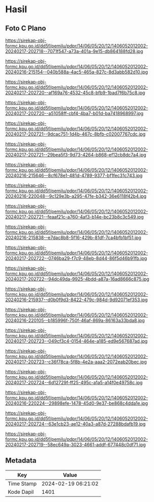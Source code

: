 # Hasil

## Foto C Plano

https://sirekap-obj-formc.kpu.go.id/dd5f/pemilu/pdpr/14/06/05/20/12/1406052012002-20240217-202718--7071f547-a73a-401a-9e15-db864188fd28.jpg

https://sirekap-obj-formc.kpu.go.id/dd5f/pemilu/pdpr/14/06/05/20/12/1406052012002-20240216-215154--040b588a-4ac5-465a-827c-8d3abb582d10.jpg

https://sirekap-obj-formc.kpu.go.id/dd5f/pemilu/pdpr/14/06/05/20/12/1406052012002-20240217-202720--af169a76-4532-45c8-bfb9-1bad7f6b75c8.jpg

https://sirekap-obj-formc.kpu.go.id/dd5f/pemilu/pdpr/14/06/05/20/12/1406052012002-20240217-202720--a51058ff-cbf4-4ba7-b01d-ba7418968997.jpg

https://sirekap-obj-formc.kpu.go.id/dd5f/pemilu/pdpr/14/06/05/20/12/1406052012002-20240217-202721--9dcac751-1d4b-467c-8bfb-c02007767cdc.jpg

https://sirekap-obj-formc.kpu.go.id/dd5f/pemilu/pdpr/14/06/05/20/12/1406052012002-20240217-202721--29bea5f3-9d73-4264-b868-ef12cb8dc7a4.jpg

https://sirekap-obj-formc.kpu.go.id/dd5f/pemilu/pdpr/14/06/05/20/12/1406052012002-20240216-215646--8cf678e1-481d-4789-9377-bf1fec31c743.jpg

https://sirekap-obj-formc.kpu.go.id/dd5f/pemilu/pdpr/14/06/05/20/12/1406052012002-20240216-220048--9c129e3b-a295-47fe-b342-36e6118f42b4.jpg

https://sirekap-obj-formc.kpu.go.id/dd5f/pemilu/pdpr/14/06/05/20/12/1406052012002-20240217-202721--feaaf21c-a760-4af3-b14e-bc23b8c3c549.jpg

https://sirekap-obj-formc.kpu.go.id/dd5f/pemilu/pdpr/14/06/05/20/12/1406052012002-20240216-215838--e7dac8b8-5f16-429b-81df-7ca4bfb1bf51.jpg

https://sirekap-obj-formc.kpu.go.id/dd5f/pemilu/pdpr/14/06/05/20/12/1406052012002-20240217-202722--0746ba29-f7c9-48eb-8d44-86f5d46b91fb.jpg

https://sirekap-obj-formc.kpu.go.id/dd5f/pemilu/pdpr/14/06/05/20/12/1406052012002-20240217-202722--94dc49da-9925-4bdd-a87a-16ad8666c875.jpg

https://sirekap-obj-formc.kpu.go.id/dd5f/pemilu/pdpr/14/06/05/20/12/1406052012002-20240216-215937--d0b0f9d3-8422-479c-984d-9d92071ef353.jpg

https://sirekap-obj-formc.kpu.go.id/dd5f/pemilu/pdpr/14/06/05/20/12/1406052012002-20240216-220105--b185996f-750f-46af-869a-86163a33bda8.jpg

https://sirekap-obj-formc.kpu.go.id/dd5f/pemilu/pdpr/14/06/05/20/12/1406052012002-20240217-202723--049cf3c4-0154-464e-a185-ed9e567687ad.jpg

https://sirekap-obj-formc.kpu.go.id/dd5f/pemilu/pdpr/14/06/05/20/12/1406052012002-20240217-202723--c36f78ca-5f8b-4e2a-aaa2-2072eab20bec.jpg

https://sirekap-obj-formc.kpu.go.id/dd5f/pemilu/pdpr/14/06/05/20/12/1406052012002-20240217-202724--6d12729f-ff25-495c-a1a5-a14f0e49758c.jpg

https://sirekap-obj-formc.kpu.go.id/dd5f/pemilu/pdpr/14/06/05/20/12/1406052012002-20240216-220224--29898efe-1478-45d0-9e37-be868c4dda1e.jpg

https://sirekap-obj-formc.kpu.go.id/dd5f/pemilu/pdpr/14/06/05/20/12/1406052012002-20240217-202724--63e1cb23-ae12-40a3-a87d-27288bdafb19.jpg

https://sirekap-obj-formc.kpu.go.id/dd5f/pemilu/pdpr/14/06/05/20/12/1406052012002-20240217-202719--58ec649a-3023-4661-addf-677448c0df71.jpg


## Metadata

| Key        | Value               |
| ---------- | ------------------- |
| Time Stamp | 2024-02-19 06:21:02 |
| Kode Dapil | 1401                |




